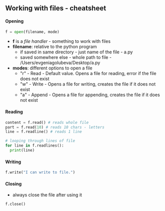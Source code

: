 ## Working with files - cheatsheet

#### Opening
``` python
f = open(filename, mode)
```
- **f** is a *file handler* - something to work with files
- **filename**: relative to the python program
  - if saved in same directory - just name of the file - a.py
  - saved somewhere else - whole path to file - /Users/evgeniagolubeva/Desktop/a.py
- **modes**: different options to open a file
  - "r" - Read - Default value. Opens a file for reading, error if the file does not exist
  - "w" - Write - Opens a file for writing, creates the file if it does not exist
  - "a" - Append - Opens a file for appending, creates the file if it does not exist

#### Reading
``` python
content = f.read() # reads whole file
part = f.read(10) # reads 10 chars - letters
line = f.readline() # reads 1 line

# looping through lines of file
for line in f.readlines():
  print(line)
```

#### Writing
``` python
f.write("I can write to file.")
```

#### Closing
- always close the file after using it
``` python
f.close()
```

